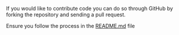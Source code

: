 
If you would like to contribute code you can do so through GitHub by forking the repository and sending a pull request.

Ensure you follow the process in the [README.md](https://github.com/Nickyshe/Retrofit-Docs/blob/main/README.md) file
